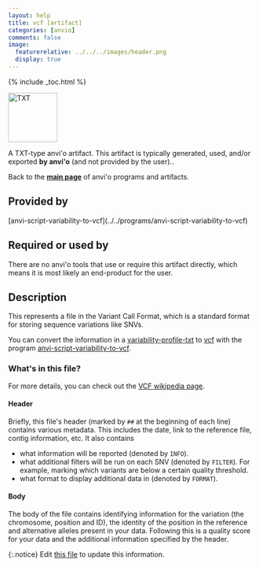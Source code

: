 ```yaml
---
layout: help
title: vcf [artifact]
categories: [anvio]
comments: false
image:
  featurerelative: ../../../images/header.png
  display: true
---
```



{% include _toc.html %}


<img src="../../images/icons/TXT.png" alt="TXT" style="width:100px; border:none" />

A TXT-type anvi'o artifact. This artifact is typically generated, used, and/or exported **by anvi'o** (and not provided by the user)..

Back to the **[main page](../../)** of anvi'o programs and artifacts.

## Provided by


<p style="text-align: left" markdown="1"><span class="artifact-p">[anvi-script-variability-to-vcf](../../programs/anvi-script-variability-to-vcf)</span></p>


## Required or used by


There are no anvi'o tools that use or require this artifact directly, which means it is most likely an end-product for the user.


## Description

This represents a file in the Variant Call Format, which is a standard format for storing sequence variations like SNVs. 

You can convert the information in a <span class="artifact-n">[variability-profile-txt](/help/7/artifacts/variability-profile-txt)</span> to <span class="artifact-n">[vcf](/help/7/artifacts/vcf)</span> with the program <span class="artifact-n">[anvi-script-variability-to-vcf](/help/7/programs/anvi-script-variability-to-vcf)</span>. 

### What's in this file? 

For more details, you can check out the [VCF wikipedia page](https://en.wikipedia.org/wiki/Variant_Call_Format). 

#### Header

Briefly, this file's header (marked by `##` at the beginning of each line) contains various metadata. This includes the date, link to the reference file, contig information, etc. It also contains 
- what information will be reported (denoted by `INFO`). 
- what additional filters will be run on each SNV (denoted by `FILTER`). For example, marking which variants are below a certain quality threshold. 
- what format to display additional data in (denoted by `FORMAT`). 

#### Body

The body of the file contains identifying information for the variation (the chromosome, position and ID), the identity of the position in the reference and alternative alleles present in your data. Following this is a quality score for your data and the additional information specified by the header. 


{:.notice}
Edit [this file](https://github.com/merenlab/anvio/tree/master/anvio/docs/artifacts/vcf.md) to update this information.

